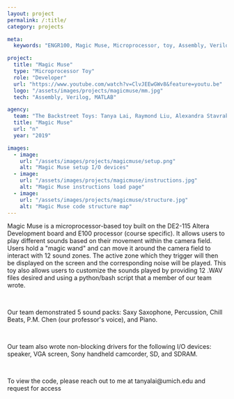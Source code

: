 ```yaml
---
layout: project
permalink: /:title/
category: projects

meta:
  keywords: "ENGR100, Magic Muse, Microprocessor, toy, Assembly, Verilog"

project:
  title: "Magic Muse"
  type: "Microprocessor Toy"
  role: "Developer"
  url: "https://www.youtube.com/watch?v=ClvJEEwGWv8&feature=youtu.be"
  logo: "/assets/images/projects/magicmuse/mm.jpg"
  tech: "Assembly, Verilog, MATLAB"

agency:
  team: "The Backstreet Toys: Tanya Lai, Raymond Liu, Alexandra Stavrakos, Anthony Zhu"
  title: "Magic Muse"
  url: "n"
  year: "2019"

images:
  - image:
    url: "/assets/images/projects/magicmuse/setup.png"
    alt: "Magic Muse setup I/O devices"
  - image:
    url: "/assets/images/projects/magicmuse/instructions.jpg"
    alt: "Magic Muse instructions load page"
  - image:
    url: "/assets/images/projects/magicmuse/structure.jpg"
    alt: "Magic Muse code structure map"
---
```

<p>Magic Muse is a microprocessor-based toy built on the DE2-115 Altera Development board and E100 processor (course specific). It allows users to play different sounds based on their movement within the camera field. Users hold a "magic wand" and can move it around the camera field to interact with 12 sound zones. The active zone which they trigger will then be displayed on the screen and the corresponding noise will be played. This toy also allows users to customize the sounds played by providing 12 .WAV files desired and using a python/bash script that a member of our team wrote.</p>
<br>
<p>Our team demonstrated 5 sound packs: Saxy Saxophone, Percussion, Chill Beats, P.M. Chen (our professor's voice), and Piano.</p>
<br>
<p>Our team also wrote non-blocking drivers for the following I/O devices: speaker, VGA screen, Sony handheld camcorder, SD, and SDRAM.</p>
<br>
<p>To view the code, please reach out to me at tanyalai@umich.edu and request for access</p>
